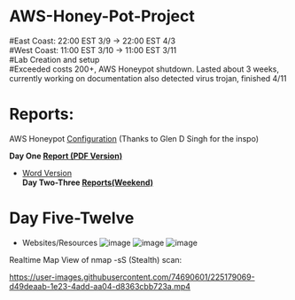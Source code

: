 # AWS-Honey-Pot-Project
#East Coast: 22:00 EST 3/9 -> 22:00 EST 4/3 <br>
#West Coast: 11:00 EST 3/10 -> 11:00 EST 3/11 <br>
#Lab Creation and setup <br>
#Exceeded costs 200+, AWS Honeypot shutdown. Lasted about 3 weeks, currently working on documentation also detected virus trojan, finished 4/11 <br>
# Reports: <br>

AWS Honeypot [Configuration](https://github.com/BrennenT7/AWS-Honey-Pot-Project/blob/main/AWS%20Honeypot%20Configuration%20Lab.pdf) (Thanks to Glen D Singh for the inspo) <br>



**Day One [Report  (PDF Version)](https://github.com/BrennenT7/AWS-Honey-Pot-Project/blob/main/AWS%20Honeypot%20Day%201%20Observations.pdf)**
* [Word Version](https://github.com/BrennenT7/AWS-Honey-Pot-Project/blob/main/AWS%20Honeypot%20Day%201%20Observations%20(Word).docx)<br>
**Day Two-Three [Reports(Weekend)](https://github.com/BrennenT7/AWS-Honey-Pot-Project/blob/main/AWS%20Honeypot%20Day%202-3%20Observations%20(Weekend).pdf)**<br>
# Day Five-Twelve
 * Websites/Resources
![image](https://user-images.githubusercontent.com/74690601/224519289-12eaa89a-ec66-4532-ae42-510e735356b7.png)
![image](https://user-images.githubusercontent.com/74690601/224519772-3b9d9407-72aa-4ed7-aa7a-ac26ada91a50.png)
![image](https://user-images.githubusercontent.com/74690601/224519801-a76d082d-08ef-429e-8c75-de56ab340bc6.png)

Realtime Map View of nmap -sS (Stealth) scan: 



https://user-images.githubusercontent.com/74690601/225179069-d49deaab-1e23-4add-aa04-d8363cbb723a.mp4

